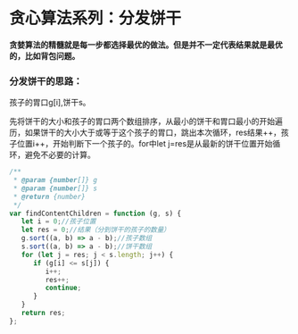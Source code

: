 # 贪心算法系列：分发饼干

**贪婪算法的精髓就是每一步都选择最优的做法。但是并不一定代表结果就是最优的，比如背包问题。**

### 分发饼干的思路：

孩子的胃口g[i],饼干s。

先将饼干的大小和孩子的胃口两个数组排序，从最小的饼干和胃口最小的开始遍历，如果饼干的大小大于或等于这个孩子的胃口，跳出本次循环，res结果++，孩子位置i++，开始判断下一个孩子的。for中let j=res是从最新的饼干位置开始循环，避免不必要的计算。

```js
/**
 * @param {number[]} g
 * @param {number[]} s
 * @return {number}
 */
var findContentChildren = function (g, s) {
   let i = 0;//孩子位置
   let res = 0;//结果（分到饼干的孩子的数量）
   g.sort((a, b) => a - b);//孩子数组
   s.sort((a, b) => a - b);//饼干数组
   for (let j = res; j < s.length; j++) {
      if (g[i] <= s[j]) {
         i++;
         res++;
         continue;
      }
   }
   return res;
};
```

